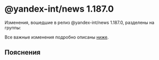# @yandex-int/news 1.187.0

<!-- ЧЕЛОВЕЧЕСКОЕ ВСТУПЛЕНИЕ -->

Изменения, вошедшие в релиз @yandex-int/news 1.187.0, разделены на группы:

Все важные изменения подробно описаны [ниже](#Пояснения).

## Пояснения

